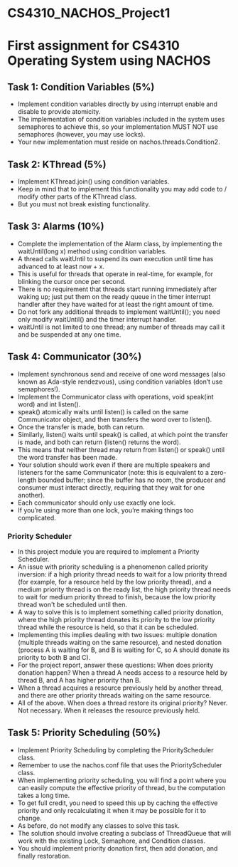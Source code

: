 # CS4310_NACHOS_Project1
# First assignment for CS4310 Operating System using NACHOS

## Task 1: Condition Variables (5%)  
* Implement condition variables directly by using interrupt enable and disable to provide atomicity. 
* The implementation of condition variables included in the system uses semaphores to achieve this, so your implementation MUST NOT use semaphores (however, you may use locks).
* Your new implementation must reside on nachos.threads.Condition2.  

## Task 2: KThread (5%)  
* Implement KThread.join() using condition variables. 
* Keep in mind that to implement this functionality you may add code to / modify other parts of the KThread class. 
* But you must not break existing functionality.  

## Task 3: Alarms (10%)  
* Complete the implementation of the Alarm class, by implementing the waitUntil(long x) method using condition variables. 
* A thread calls waitUntil to suspend its own execution until time has advanced to at least now + x. 
* This is useful for threads that operate in real-time, for example, for blinking the cursor once per second. 
* There is no requirement that threads start running immediately after waking up; just put them on the ready queue in the timer interrupt handler after they have waited for at least the right amount of time. 
* Do not fork any additional threads to implement waitUntil(); you need only modify waitUntil() and the timer interrupt handler. 
* waitUntil is not limited to one thread; any number of threads may call it and be suspended at any one time.  

## Task 4: Communicator (30%)  
* Implement synchronous send and receive of one word messages (also known as Ada-style rendezvous), using condition variables (don’t use semaphores!). 
* Implement the Communicator class with operations, void speak(int word) and int listen(). 
* speak() atomically waits until listen() is called on the same Communicator object, and then transfers the word over to listen(). 
* Once the transfer is made, both can return. 
* Similarly, listen() waits until speak() is called, at which point the transfer is made, and both can return (listen() returns the word). 
* This means that neither thread may return from listen() or speak() until the word transfer has been made. 
* Your solution should work even if there are multiple speakers and listeners for the same Communicator (note: this is equivalent to a zero-length bounded buffer; since the buffer has no room, the producer and consumer must interact directly, requiring that they wait for one another). 
* Each communicator should only use exactly one lock. 
* If you’re using more than one lock, you’re making things too complicated.  

### Priority Scheduler 
* In this project module you are required to implement a Priority Scheduler. 
* An issue with priority scheduling is a phenomenon called priority inversion: if a high priority thread needs to wait for a low priority thread (for example, for a resource held by the low priority thread), and a medium priority thread is on the ready list, the high priority thread needs to wait for medium priority thread to finish, because the low priority thread won't be scheduled until then. 
* A way to solve this is to implement something called priority donation,  where the high priority thread donates its priority to the low priority thread while the resource is held, so that it can be scheduled. 
* Implementing this implies dealing with two issues: multiple donation (multiple threads waiting on the same resource), and nested donation (process A is waiting for B, and B is waiting for C, so A should donate its priority to both B and C).  
* For the project report, answer these questions:  When does priority donation happen? When a thread A needs access to a resource held by thread B, and A has higher priority than B. 
* When a thread acquires a resource previously held by another thread, and there are other priority threads waiting on the same resource. 
* All of the above. When does a thread restore its original priority? Never. Not necessary. When it releases the resource previously held. 

## Task 5: Priority Scheduling (50%)  
* Implement Priority Scheduling by completing the PriorityScheduler class. 
* Remember to use the nachos.conf file that uses the PriorityScheduler class. 
* When implementing priority scheduling, you will find a point where you can easily compute the effective priority of thread, bu the computation takes a long time. 
* To get full credit, you need to speed this up by caching the effective priority and only recalculating it when it may be possible for it to change.  
* As before, do not modify any classes to solve this task.
* The solution should involve creating a subclass of ThreadQueue that will work with the existing Lock, Semaphore, and Condition classes. 
* You should implement priority donation first, then add donation, and finally restoration.
